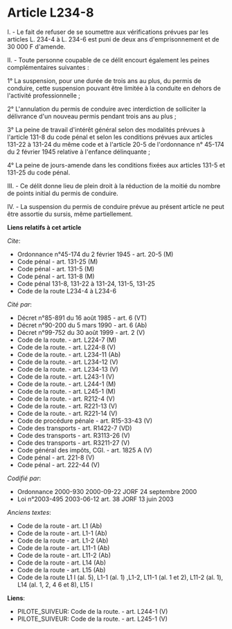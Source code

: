 # Article L234-8

I. - Le fait de refuser de se soumettre aux vérifications prévues par les articles L. 234-4 à L. 234-6 est puni de deux ans
d'emprisonnement et de 30 000 F d'amende.

II. - Toute personne coupable de ce délit encourt également les peines complémentaires suivantes :

1° La suspension, pour une durée de trois ans au plus, du permis de conduire, cette suspension pouvant être limitée à la
conduite en dehors de l'activité professionnelle ;

2° L'annulation du permis de conduire avec interdiction de solliciter la délivrance d'un nouveau permis pendant trois ans au
plus ;

3° La peine de travail d'intérêt général selon des modalités prévues à l'article 131-8 du code pénal et selon les conditions
prévues aux articles 131-22 à 131-24 du même code et à l'article 20-5 de l'ordonnance n° 45-174 du 2 février 1945 relative à
l'enfance délinquante ;

4° La peine de jours-amende dans les conditions fixées aux articles 131-5 et 131-25 du code pénal.

III. - Ce délit donne lieu de plein droit à la réduction de la moitié du nombre de points initial du permis de conduire.

IV. - La suspension du permis de conduire prévue au présent article ne peut être assortie du sursis, même partiellement.

**Liens relatifs à cet article**

_Cite_:

  - Ordonnance n°45-174 du 2 février 1945 - art. 20-5 (M)
  - Code pénal - art. 131-25 (M)
  - Code pénal - art. 131-5 (M)
  - Code pénal - art. 131-8 (M)
  - Code pénal 131-8, 131-22 à 131-24, 131-5, 131-25
  - Code de la route L234-4 à L234-6

_Cité par_:

  - Décret n°85-891 du 16 août 1985 - art. 6 (VT)
  - Décret n°90-200 du 5 mars 1990 - art. 6 (Ab)
  - Décret n°99-752 du 30 août 1999 - art. 2 (V)
  - Code de la route. - art. L224-7 (M)
  - Code de la route. - art. L224-8 (V)
  - Code de la route. - art. L234-11 (Ab)
  - Code de la route. - art. L234-12 (V)
  - Code de la route. - art. L234-13 (V)
  - Code de la route. - art. L243-1 (V)
  - Code de la route. - art. L244-1 (M)
  - Code de la route. - art. L245-1 (M)
  - Code de la route. - art. R212-4 (V)
  - Code de la route. - art. R221-13 (V)
  - Code de la route. - art. R221-14 (V)
  - Code de procédure pénale - art. R15-33-43 (V)
  - Code des transports - art. R1422-7 (VD)
  - Code des transports - art. R3113-26 (V)
  - Code des transports - art. R3211-27 (V)
  - Code général des impôts, CGI. - art. 1825 A (V)
  - Code pénal - art. 221-8 (V)
  - Code pénal - art. 222-44 (V)

_Codifié par_:

  - Ordonnance 2000-930 2000-09-22 JORF 24 septembre 2000
  - Loi n°2003-495 2003-06-12 art. 38 JORF 13 juin 2003

_Anciens textes_:

  - Code de la route - art. L1 (Ab)
  - Code de la route - art. L1-1 (Ab)
  - Code de la route - art. L1-2 (Ab)
  - Code de la route - art. L11-1 (Ab)
  - Code de la route - art. L11-2 (Ab)
  - Code de la route - art. L14 (Ab)
  - Code de la route - art. L15 (Ab)
  - Code de la route L1 I (al. 5), L1-1 (al. 1) ,L1-2, L11-1 (al. 1 et 2), L11-2 (al. 1), L14 (al. 1, 2, 4 6 et 8), L15 I

**Liens**:

  - PILOTE_SUIVEUR: Code de la route. - art. L244-1 (V)
  - PILOTE_SUIVEUR: Code de la route. - art. L245-1 (V)
